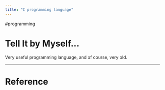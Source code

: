 ```yaml
---
title: "C programming language"
---
```


#programming 

# Tell It by Myself...

Very useful programming language, and of course, very old.



---



# Reference 

